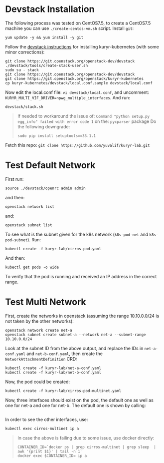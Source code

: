 # Devstack Installation
The following process was tested on CentOS7.5, to create a CentOS7.5 machine you can use ```./create-centos-vm.sh``` script.
Install ```git```: 
```
yum update -y && yum install -y git
```
Follow the [devstack instructions](https://docs.openstack.org/kuryr-kubernetes/latest/installation/devstack/basic.html) for installing kuryr-kubernetes (with some minor corrections):
```
git clone https://git.openstack.org/openstack-dev/devstack
./devstack/tools/create-stack-user.sh
sudo su - stack
git clone https://git.openstack.org/openstack-dev/devstack
git clone https://git.openstack.org/openstack/kuryr-kubernetes
cp kuryr-kubernetes/devstack/local.conf.sample devstack/local.conf
```
Now edit the local.conf file: ```vi devstack/local.conf```, and uncomment: ```KURYR_MULTI_VIF_DRIVER=npwg_multiple_interfaces```.
And run:
```
devstack/stack.sh
```
> If needed to workaround the issue of: ```Command "python setup.py egg_info" failed with error code 1``` on the: ```pycparser``` package
> Do the following downgrade:
> ```
> sudo pip install setuptools==33.1.1
> ```

Fetch this repo: ```git clone https://github.com/yuvalif/kuryr-lab.git```

# Test Default Network
First run: 
```
source ./devstack/openrc admin admin
``` 
and then: 
```
openstack network list
```
and: 

```
openstack subnet list
```
To see what is the subnet given for the k8s network (```k8s-pod-net``` and ```k8s-pod-subnet```).
Run:
```
kubectl create -f kuryr-lab/cirros-pod.yaml
```
And then:
```
kubectl get pods -o wide
```
To verify that the pod is running and received an IP address in the correct range.


# Test Multi Network
First, create the networks in openstack (assuming the range 10.10.0.0/24 is not taken by the other networks):
```
openstack network create net-a
openstack subnet create subnet-a --network net-a --subnet-range 10.10.0.0/24
```
Look at the subnet ID from the above output, and replace the IDs in ```net-a-conf.yaml``` and ```net-b-conf.yaml```, then create the ```NetworkAttachmentDefinition``` CRD:
```
kubectl create -f kuryr-lab/net-a-conf.yaml
kubectl create -f kuryr-lab/net-b-conf.yaml
```
Now, the pod could be created:
```
kubectl create -f kuryr-lab/cirros-pod-multinet.yaml
```
Now, three interfaces should exist on the pod, the default one as well as one for net-a and one for net-b. The default one is shown by calling:
```
```
In order to see the other interfaces, use:
```
kubectl exec cirros-multinet ip a
```
> In case the above is failing due to some issue, use docker directly:
> ```
> CONTAINER_ID=`docker ps | grep cirros-multinet | grep sleep  | awk '{print $1}' | tail -n 1`
> docker exec $CONTAINER_ID= ip a
> ```


